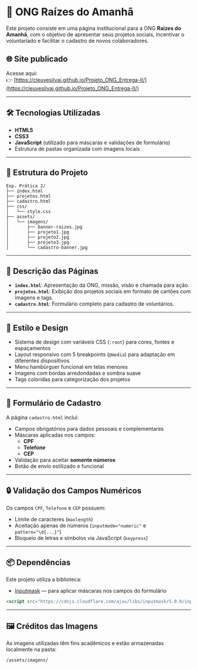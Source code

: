 # 🌱 ONG Raízes do Amanhã

Este projeto consiste em uma página institucional para a ONG **Raízes do Amanhã**, com o objetivo de apresentar seus projetos sociais, incentivar o voluntariado e facilitar o cadastro de novos colaboradores.

## 🌐 Site publicado

Acesse aqui:  
👉 [https://cleuvesilvaj.github.io/Projeto_ONG_Entrega-II/](https://cleuvesilvaj.github.io/Projeto_ONG_Entrega-II/)

---

## 🛠️ Tecnologias Utilizadas

- **HTML5**
- **CSS3**
- **JavaScript** (utilizado para máscaras e validações de formulário)
- Estrutura de pastas organizada com imagens locais

---

## 📁 Estrutura do Projeto

```
Exp. Prática 2/
├── index.html               
├── projetos.html           
├── cadastro.html            
├── css/
│   └── style.css            
├── assets/
│   └── imagens/
│       ├── banner-raizes.jpg
│       ├── projeto1.jpg
│       ├── projeto2.jpg
│       ├── projeto3.jpg
│       └── cadastro-banner.jpg
```

---

## 🧭 Descrição das Páginas

- **`index.html`**: Apresentação da ONG, missão, visão e chamada para ação.
- **`projetos.html`**: Exibição dos projetos sociais em formato de cartões com imagens e tags.
- **`cadastro.html`**: Formulário completo para cadastro de voluntários.

---

## 🎨 Estilo e Design

- Sistema de design com variáveis CSS (`:root`) para cores, fontes e espaçamentos
- Layout responsivo com 5 breakpoints (`@media`) para adaptação em diferentes dispositivos
- Menu hambúrguer funcional em telas menores
- Imagens com bordas arredondadas e sombra suave
- Tags coloridas para categorização dos projetos

---

## 📝 Formulário de Cadastro

A página `cadastro.html` inclui:

- Campos obrigatórios para dados pessoais e complementares
- Máscaras aplicadas nos campos:
  - **CPF**
  - **Telefone**
  - **CEP**
- Validação para aceitar **somente números**
- Botão de envio estilizado e funcional

---

## 🔒 Validação dos Campos Numéricos

Os campos `CPF`, `Telefone` e `CEP` possuem:

- Limite de caracteres (`maxlength`)
- Aceitação apenas de números (`inputmode="numeric"` e `pattern="\d{...}"`)
- Bloqueio de letras e símbolos via JavaScript (`keypress`)

---

## 📦 Dependências

Este projeto utiliza a biblioteca:

- [Inputmask](https://github.com/RobinHerbots/Inputmask) — para aplicar máscaras nos campos do formulário

```html
<script src="https://cdnjs.cloudflare.com/ajax/libs/inputmask/5.0.8/inputmask.min.js"></script>
```

---

## 🖼️ Créditos das Imagens

As imagens utilizadas têm fins acadêmicos e estão armazenadas localmente na pasta:

```
/assets/imagens/
```
